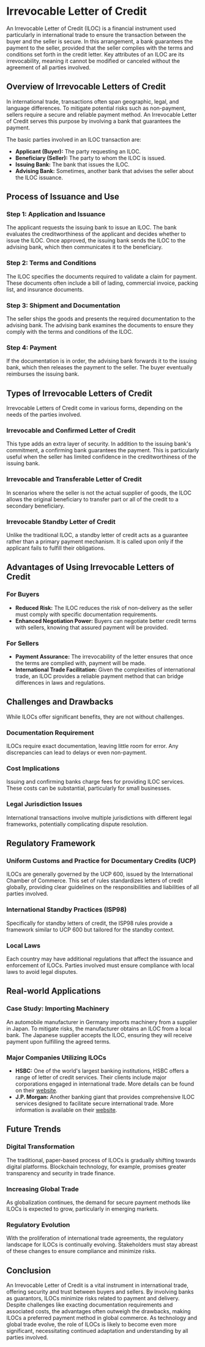 # Irrevocable Letter of Credit

An Irrevocable Letter of Credit (ILOC) is a financial instrument used particularly in international trade to ensure the transaction between the buyer and the seller is secure. In this arrangement, a bank guarantees the payment to the seller, provided that the seller complies with the terms and conditions set forth in the credit letter. Key attributes of an ILOC are its irrevocability, meaning it cannot be modified or canceled without the agreement of all parties involved.

## Overview of Irrevocable Letters of Credit

In international trade, transactions often span geographic, legal, and language differences. To mitigate potential risks such as non-payment, sellers require a secure and reliable payment method. An Irrevocable Letter of Credit serves this purpose by involving a bank that guarantees the payment. 

The basic parties involved in an ILOC transaction are:
- **Applicant (Buyer):** The party requesting an ILOC.
- **Beneficiary (Seller):** The party to whom the ILOC is issued.
- **Issuing Bank:** The bank that issues the ILOC.
- **Advising Bank:** Sometimes, another bank that advises the seller about the ILOC issuance.

## Process of Issuance and Use

### Step 1: Application and Issuance
The applicant requests the issuing bank to issue an ILOC. The bank evaluates the creditworthiness of the applicant and decides whether to issue the ILOC. Once approved, the issuing bank sends the ILOC to the advising bank, which then communicates it to the beneficiary.

### Step 2: Terms and Conditions
The ILOC specifies the documents required to validate a claim for payment. These documents often include a bill of lading, commercial invoice, packing list, and insurance documents.

### Step 3: Shipment and Documentation
The seller ships the goods and presents the required documentation to the advising bank. The advising bank examines the documents to ensure they comply with the terms and conditions of the ILOC.

### Step 4: Payment
If the documentation is in order, the advising bank forwards it to the issuing bank, which then releases the payment to the seller. The buyer eventually reimburses the issuing bank.

## Types of Irrevocable Letters of Credit

Irrevocable Letters of Credit come in various forms, depending on the needs of the parties involved.

### Irrevocable and Confirmed Letter of Credit
This type adds an extra layer of security. In addition to the issuing bank's commitment, a confirming bank guarantees the payment. This is particularly useful when the seller has limited confidence in the creditworthiness of the issuing bank.

### Irrevocable and Transferable Letter of Credit
In scenarios where the seller is not the actual supplier of goods, the ILOC allows the original beneficiary to transfer part or all of the credit to a secondary beneficiary.

### Irrevocable Standby Letter of Credit
Unlike the traditional ILOC, a standby letter of credit acts as a guarantee rather than a primary payment mechanism. It is called upon only if the applicant fails to fulfill their obligations.

## Advantages of Using Irrevocable Letters of Credit

### For Buyers
- **Reduced Risk:** The ILOC reduces the risk of non-delivery as the seller must comply with specific documentation requirements.
- **Enhanced Negotiation Power:** Buyers can negotiate better credit terms with sellers, knowing that assured payment will be provided.

### For Sellers
- **Payment Assurance:** The irrevocability of the letter ensures that once the terms are complied with, payment will be made.
- **International Trade Facilitation:** Given the complexities of international trade, an ILOC provides a reliable payment method that can bridge differences in laws and regulations.

## Challenges and Drawbacks

While ILOCs offer significant benefits, they are not without challenges.

### Documentation Requirement
ILOCs require exact documentation, leaving little room for error. Any discrepancies can lead to delays or even non-payment.

### Cost Implications
Issuing and confirming banks charge fees for providing ILOC services. These costs can be substantial, particularly for small businesses.

### Legal Jurisdiction Issues
International transactions involve multiple jurisdictions with different legal frameworks, potentially complicating dispute resolution.

## Regulatory Framework

### Uniform Customs and Practice for Documentary Credits (UCP)
ILOCs are generally governed by the UCP 600, issued by the International Chamber of Commerce. This set of rules standardizes letters of credit globally, providing clear guidelines on the responsibilities and liabilities of all parties involved.

### International Standby Practices (ISP98)
Specifically for standby letters of credit, the ISP98 rules provide a framework similar to UCP 600 but tailored for the standby context.

### Local Laws
Each country may have additional regulations that affect the issuance and enforcement of ILOCs. Parties involved must ensure compliance with local laws to avoid legal disputes.

## Real-world Applications

### Case Study: Importing Machinery
An automobile manufacturer in Germany imports machinery from a supplier in Japan. To mitigate risks, the manufacturer obtains an ILOC from a local bank. The Japanese supplier accepts the ILOC, ensuring they will receive payment upon fulfilling the agreed terms.

### Major Companies Utilizing ILOCs
- **HSBC:** One of the world's largest banking institutions, HSBC offers a range of letter of credit services. Their clients include major corporations engaged in international trade. More details can be found on their [website](https://www.hsbc.com/).
- **J.P. Morgan:** Another banking giant that provides comprehensive ILOC services designed to facilitate secure international trade. More information is available on their [website](https://www.jpmorganchase.com/).

## Future Trends

### Digital Transformation
The traditional, paper-based process of ILOCs is gradually shifting towards digital platforms. Blockchain technology, for example, promises greater transparency and security in trade finance.

### Increasing Global Trade
As globalization continues, the demand for secure payment methods like ILOCs is expected to grow, particularly in emerging markets.

### Regulatory Evolution
With the proliferation of international trade agreements, the regulatory landscape for ILOCs is continually evolving. Stakeholders must stay abreast of these changes to ensure compliance and minimize risks.

## Conclusion

An Irrevocable Letter of Credit is a vital instrument in international trade, offering security and trust between buyers and sellers. By involving banks as guarantors, ILOCs minimize risks related to payment and delivery. Despite challenges like exacting documentation requirements and associated costs, the advantages often outweigh the drawbacks, making ILOCs a preferred payment method in global commerce. As technology and global trade evolve, the role of ILOCs is likely to become even more significant, necessitating continued adaptation and understanding by all parties involved.
